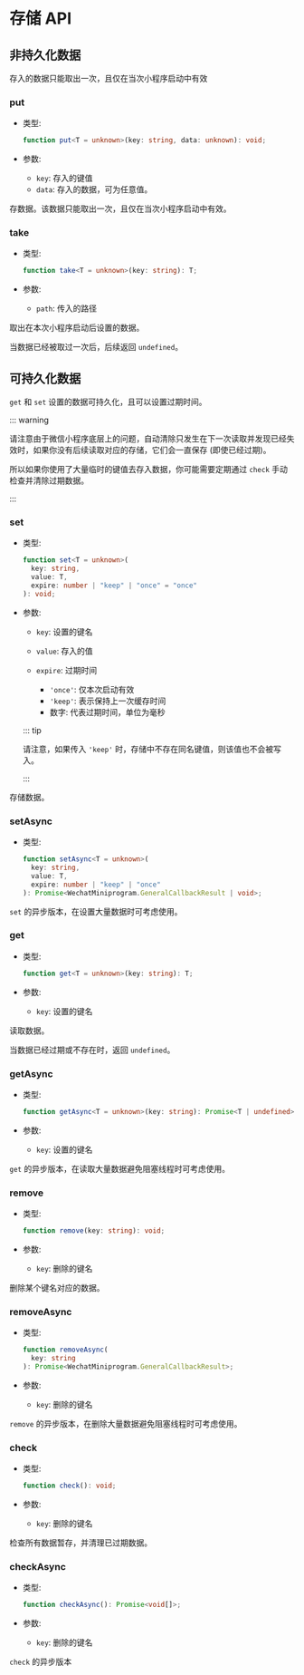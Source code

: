 # 存储 API

## 非持久化数据

存入的数据只能取出一次，且仅在当次小程序启动中有效

### put

- 类型:

  ```ts
  function put<T = unknown>(key: string, data: unknown): void;
  ```

- 参数:

  - `key`: 存入的键值
  - `data`: 存入的数据，可为任意值。

存数据。该数据只能取出一次，且仅在当次小程序启动中有效。

### take

- 类型:

  ```ts
  function take<T = unknown>(key: string): T;
  ```

- 参数:

  - `path`: 传入的路径

取出在本次小程序启动后设置的数据。

当数据已经被取过一次后，后续返回 `undefined`。

## 可持久化数据

`get` 和 `set` 设置的数据可持久化，且可以设置过期时间。

::: warning

请注意由于微信小程序底层上的问题，自动清除只发生在下一次读取并发现已经失效时，如果你没有后续读取对应的存储，它们会一直保存 (即使已经过期)。

所以如果你使用了大量临时的键值去存入数据，你可能需要定期通过 `check` 手动检查并清除过期数据。

:::

### set

- 类型:

  ```ts
  function set<T = unknown>(
    key: string,
    value: T,
    expire: number | "keep" | "once" = "once"
  ): void;
  ```

- 参数:

  - `key`: 设置的键名

  - `value`: 存入的值

  - `expire`: 过期时间

    - `'once'`: 仅本次启动有效
    - `'keep'`: 表示保持上一次缓存时间
    - 数字: 代表过期时间，单位为毫秒

  ::: tip

  请注意，如果传入 `'keep'` 时，存储中不存在同名键值，则该值也不会被写入。

  :::

存储数据。

### setAsync

- 类型:

  ```ts
  function setAsync<T = unknown>(
    key: string,
    value: T,
    expire: number | "keep" | "once"
  ): Promise<WechatMiniprogram.GeneralCallbackResult | void>;
  ```

`set` 的异步版本，在设置大量数据时可考虑使用。

### get

- 类型:

  ```ts
  function get<T = unknown>(key: string): T;
  ```

- 参数:

  - `key`: 设置的键名

读取数据。

当数据已经过期或不存在时，返回 `undefined`。

### getAsync

- 类型:

  ```ts
  function getAsync<T = unknown>(key: string): Promise<T | undefined>;
  ```

- 参数:

  - `key`: 设置的键名

`get` 的异步版本，在读取大量数据避免阻塞线程时可考虑使用。

### remove

- 类型:

  ```ts
  function remove(key: string): void;
  ```

- 参数:

  - `key`: 删除的键名

删除某个键名对应的数据。

### removeAsync

- 类型:

  ```ts
  function removeAsync(
    key: string
  ): Promise<WechatMiniprogram.GeneralCallbackResult>;
  ```

- 参数:

  - `key`: 删除的键名

`remove` 的异步版本，在删除大量数据避免阻塞线程时可考虑使用。

### check

- 类型:

  ```ts
  function check(): void;
  ```

- 参数:

  - `key`: 删除的键名

检查所有数据暂存，并清理已过期数据。

### checkAsync

- 类型:

  ```ts
  function checkAsync(): Promise<void[]>;
  ```

- 参数:

  - `key`: 删除的键名

`check` 的异步版本
